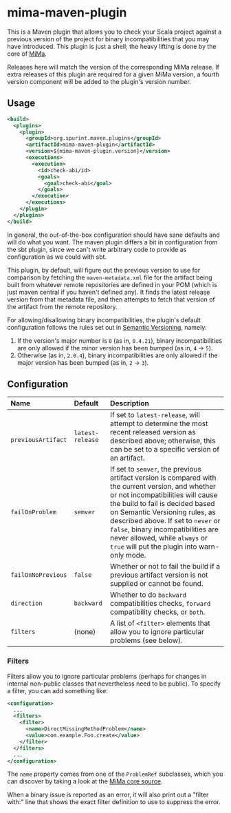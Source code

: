 # mima-maven-plugin

This is a Maven plugin that allows you to check your Scala project
against a previous version of the project for binary incompatibilities
that you may have introduced.  This plugin is just a shell; the heavy
lifting is done by the core of
[MiMa](https://github.com/lightbend/mima).

Releases here will match the version of the corresponding MiMa release.
If extra releases of this plugin are required for a given MiMa version,
a fourth version component will be added to the plugin's version number.

## Usage

```xml
<build>
  <plugins>
    <plugin>
      <groupId>org.spurint.maven.plugins</groupId>
      <artifactId>mima-maven-plugin</artifactId>
      <version>${mima-maven-plugin.version}</version>
      <executions>
        <execution>
          <id>check-abi/id>
          <goals>
            <goal>check-abi</goal>
          </goals>
        </execution>
      </executions>
    </plugin>
  </plugins>
</build>
```

In general, the out-of-the-box configuration should have sane defaults
and will do what you want.  The maven plugin differs a bit in
configuration from the sbt plugin, since we can't write arbitrary code
to provide as configuration as we could with sbt.

This plugin, by default, will figure out the previous version to use for
comparison by fetching the `maven-metadata.xml` file for the artifact
being built from whatever remote repositories are defined in your POM
(which is just maven central if you haven't defined any).  It finds the
latest release version from that metadata file, and then attempts to
fetch that version of the artifact from the remote repository.

For allowing/disallowing binary incompatibilities, the plugin's default
configuration follows the rules set out in [Semantic
Versioning](https://semver.org/), namely:

1. If the version's major number is `0` (as in, `0.4.21`), binary
   incompatibilities are only allowed if the minor version has been
   bumped (as in, `4` -> `5`).
2. Otherwise (as in, `2.0.4`), binary incompatibilities are only allowed
   if the major version has been bumped (as in, `2` -> `3`).

## Configuration

| Name | Default | Description |
|:-----|:--------|:------------|
` previousArtifact` | `latest-release` | If set to `latest-release`, will attempt to determine the most recent released version as described above; otherwise, this can be set to a specific version of an artifact. |
| `failOnProblem` | `semver` | If set to `semver`, the previous artifact version is compared with the current version, and whether or not incompatibilities will cause the build to fail is decided based on Semantic Versioning rules, as described above.  If set to `never` or `false`, binary incompatibilities are never allowed, while `always` or `true` will put the plugin into warn-only mode. |
| `failOnNoPrevious` | `false` | Whether or not to fail the build if a previous artifact version is not supplied or cannot be found. |
| `direction` | `backward` | Whether to do `backward` compatibilities checks, `forward` compatibility checks, or `both`. |
| `filters` | (none) | A list of `<filter>` elements that allow you to ignore particular problems (see below). |

### Filters

Filters allow you to ignore particular problems (perhaps for changes in
internal non-public classes that nevertheless need to be public).  To
specify a filter, you can add something like:

```xml
<configuration>
  ...
  <filters>
    <filter>
      <name>DirectMissingMethodProblem</name>
      <value>com.example.Foo.create</value>
    </filter>
  </filters>
  ...
</configuration>
```

The `name` property comes from one of the `ProblemRef` subclasses, which
you can discover by taking a look at the [MiMa core
source](https://github.com/lightbend/mima/blob/master/core/src/main/scala/com/typesafe/tools/mima/core/Problems.scala).

When a binary issue is reported as an error, it will also print out a
"filter with:" line that shows the exact filter definition to use to
suppress the error.
